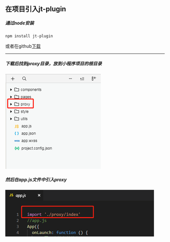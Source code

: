 

<h2>在项目引入jt-plugin</h2>

<h5>通过node安装</h5>

```
npm install jt-plugin
```

或者在github[下载](https://github.com/Jia-Tui/scaling-couscous)

---

<h5>下载后找到proxy目录，放到小程序项目的根目录</h5>

![图片](../_media/1.png)
<h5>然后在app.js文件中引入proxy</h5>

![图片](../_media/2.png)